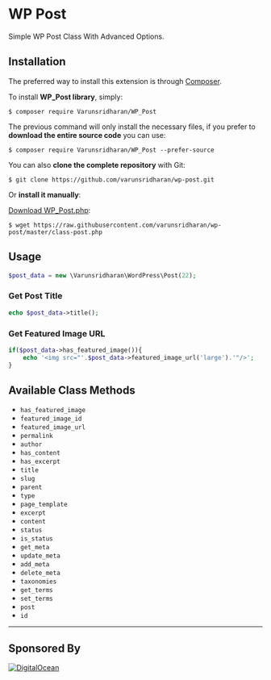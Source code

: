 # WP Post
Simple WP Post Class With Advanced Options.


## Installation
The preferred way to install this extension is through [Composer](http://getcomposer.org/download/).

To install **WP_Post library**, simply:

    $ composer require Varunsridharan/WP_Post

The previous command will only install the necessary files, if you prefer to **download the entire source code** you can use:

    $ composer require Varunsridharan/WP_Post --prefer-source

You can also **clone the complete repository** with Git:

    $ git clone https://github.com/varunsridharan/wp-post.git

Or **install it manually**:

[Download WP_Post.php](https://raw.githubusercontent.com/varunsridharan/wp-post/master/class-post.php):

    $ wget https://raw.githubusercontent.com/varunsridharan/wp-post/master/class-post.php

## Usage
```php
$post_data = new \Varunsridharan\WordPress\Post(22);
```

### Get Post Title
```php
echo $post_data->title();
```

### Get Featured Image URL
```php
if($post_data->has_featured_image()){
    echo '<img src="'.$post_data->featured_image_url('large').'"/>';
}
```

## Available Class Methods

* `has_featured_image`
* `featured_image_id`
* `featured_image_url`
* `permalink`
* `author`
* `has_content`
* `has_excerpt`
* `title`
* `slug`
* `parent`
* `type`
* `page_template`
* `excerpt`
* `content`
* `status`
* `is_status`
* `get_meta`
* `update_meta`
* `add_meta`
* `delete_meta`
* `taxonomies`
* `get_terms`
* `set_terms`
* `post`
* `id`


---
## Sponsored By
[![DigitalOcean](https://vsp.ams3.cdn.digitaloceanspaces.com/cdn/DO_Logo_Horizontal_Blue.png)](https://s.svarun.in/Ef)
